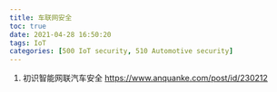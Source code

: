```yaml
---
title: 车联网安全
toc: true
date: 2021-04-28 16:50:20
tags: IoT
categories: [500 IoT security, 510 Automotive security]
---
```


1. 初识智能网联汽车安全 https://www.anquanke.com/post/id/230212
